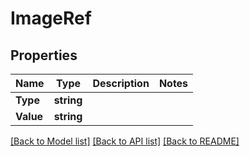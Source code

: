 # ImageRef

## Properties

Name | Type | Description | Notes
------------ | ------------- | ------------- | -------------
**Type** | **string** |  | 
**Value** | **string** |  | 

[[Back to Model list]](../README.md#documentation-for-models) [[Back to API list]](../README.md#documentation-for-api-endpoints) [[Back to README]](../README.md)


